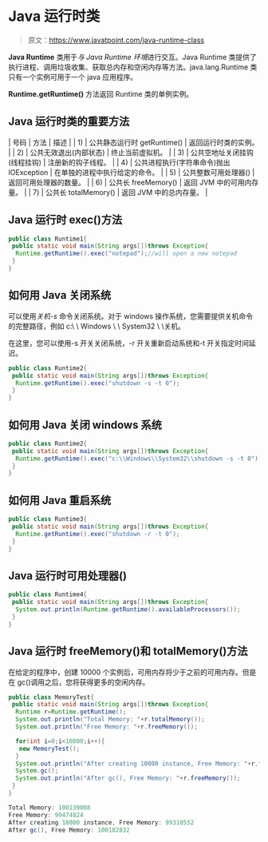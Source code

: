 # Java 运行时类

> 原文：<https://www.javatpoint.com/java-runtime-class>

**Java Runtime** 类用于*与 Java Runtime 环境*进行交互。Java Runtime 类提供了执行进程、调用垃圾收集、获取总内存和空闲内存等方法。java.lang.Runtime 类只有一个实例可用于一个 java 应用程序。

**Runtime.getRuntime()** 方法返回 Runtime 类的单例实例。

## Java 运行时类的重要方法

| 号码 | 方法 | 描述 |
| 1) | 公共静态运行时 getRuntime() | 返回运行时类的实例。 |
| 2) | 公共无效退出(内部状态) | 终止当前虚拟机。 |
| 3) | 公共空地址关闭挂钩(线程挂钩) | 注册新的钩子线程。 |
| 4) | 公共进程执行(字符串命令)抛出 IOException | 在单独的进程中执行给定的命令。 |
| 5) | 公共整数可用处理器() | 返回可用处理器的数量。 |
| 6) | 公共长 freeMemory() | 返回 JVM 中的可用内存量。 |
| 7) | 公共长 totalMemory() | 返回 JVM 中的总内存量。 |

## Java 运行时 exec()方法

```java
public class Runtime1{
 public static void main(String args[])throws Exception{
  Runtime.getRuntime().exec("notepad");//will open a new notepad
 }
}

```

## 如何用 Java 关闭系统

可以使用*关机-s* 命令关闭系统。对于 windows 操作系统，您需要提供关机命令的完整路径，例如 c:\ \ Windows \ \ System32 \ \关机。

在这里，您可以使用-s 开关关闭系统，-r 开关重新启动系统和-t 开关指定时间延迟。

```java
public class Runtime2{
 public static void main(String args[])throws Exception{
  Runtime.getRuntime().exec("shutdown -s -t 0");
 }
}

```

## 如何用 Java 关闭 windows 系统

```java
public class Runtime2{
 public static void main(String args[])throws Exception{
  Runtime.getRuntime().exec("c:\\Windows\\System32\\shutdown -s -t 0");
 }
}

```

## 如何用 Java 重启系统

```java
public class Runtime3{
 public static void main(String args[])throws Exception{
  Runtime.getRuntime().exec("shutdown -r -t 0");
 }
}

```

## Java 运行时可用处理器()

```java
public class Runtime4{
 public static void main(String args[])throws Exception{
  System.out.println(Runtime.getRuntime().availableProcessors());
 }
}

```

## Java 运行时 freeMemory()和 totalMemory()方法

在给定的程序中，创建 10000 个实例后，可用内存将少于之前的可用内存。但是在 gc()调用之后，您将获得更多的空闲内存。

```java
public class MemoryTest{
 public static void main(String args[])throws Exception{
  Runtime r=Runtime.getRuntime();
  System.out.println("Total Memory: "+r.totalMemory());
  System.out.println("Free Memory: "+r.freeMemory());

  for(int i=0;i<10000;i++){
   new MemoryTest();
  }
  System.out.println("After creating 10000 instance, Free Memory: "+r.freeMemory());
  System.gc();
  System.out.println("After gc(), Free Memory: "+r.freeMemory());
 }
}

```

```java
Total Memory: 100139008
Free Memory: 99474824
After creating 10000 instance, Free Memory: 99310552
After gc(), Free Memory: 100182832

```